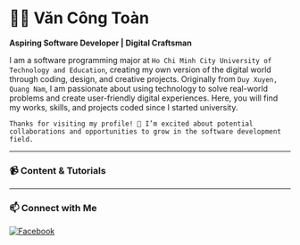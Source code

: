 # 🧑‍💻 Văn Công Toàn  
**Aspiring Software Developer | Digital Craftsman**

I am a software programming major at `Ho Chi Minh City University of Technology and Education`, creating my own version of the digital world through coding, design, and creative projects. Originally from `Duy Xuyen, Quang Nam`, I am passionate about using technology to solve real-world problems and create user-friendly digital experiences. Here, you will find my works, skills, and projects coded since I started university.

`Thanks for visiting my profile! 👋 I’m excited about potential collaborations and opportunities to grow in the software development field.`

---


### 📹 Content & Tutorials


---

### 📫 Connect with Me
[![Facebook](https://img.shields.io/badge/Facebook-1877F2?style=social&logo=facebook)](https://www.facebook.com/profile.php?id=100072837344634)




